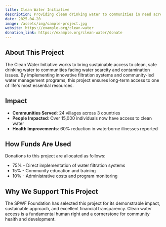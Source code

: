 ```yaml
---
title: Clean Water Initiative
description: Providing clean drinking water to communities in need across developing regions
date: 2025-04-20
image: /assets/img/sample-project.jpg
website: https://example.org/clean-water
donation_link: https://example.org/clean-water/donate
---
```


## About This Project

The Clean Water Initiative works to bring sustainable access to clean, safe drinking water to communities facing water scarcity and contamination issues. By implementing innovative filtration systems and community-led water management programs, this project ensures long-term access to one of life's most essential resources.

## Impact

- **Communities Served**: 24 villages across 3 countries
- **People Impacted**: Over 15,000 individuals now have access to clean water
- **Health Improvements**: 60% reduction in waterborne illnesses reported

## How Funds Are Used

Donations to this project are allocated as follows:

- 75% - Direct implementation of water filtration systems
- 15% - Community education and training
- 10% - Administrative costs and program monitoring

## Why We Support This Project

The SPWF Foundation has selected this project for its demonstrable impact, sustainable approach, and excellent financial transparency. Clean water access is a fundamental human right and a cornerstone for community health and development.